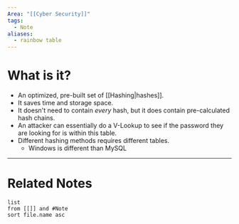 ```yaml
---
Area: "[[Cyber Security]]"
tags:
  - Note
aliases:
  - rainbow table
---
```

# What is it?
- An optimized, pre-built set of [[Hashing|hashes]].
- It saves time and storage space.
- It doesn't need to contain _every_ hash, but it does contain pre-calculated hash chains.
- An attacker can essentially do a V-Lookup to see if the password they are looking for is within this table. 
- Different hashing methods requires different tables.
	- Windows is different than MySQL


---
# Related Notes
```dataview
list
from [[]] and #Note 
sort file.name asc
```
